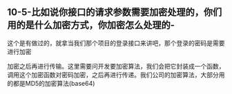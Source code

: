 ## 10-5-比如说你接口的请求参数需要加密处理的，你们用的是什么加密方式，你加密怎么处理的-

这个是有做过的，就拿当我们那个项目的登录接口来讲吧，那个登录的密码是需要进行加密

加密之后再进行传输。这里需要问开发要加密算法，我们会把它封装成一个函数，调用这个加密函数对密码加密，之后再进行传递。我们公司的加密算法，大部分用的都是MD5的加密算法(base64)
